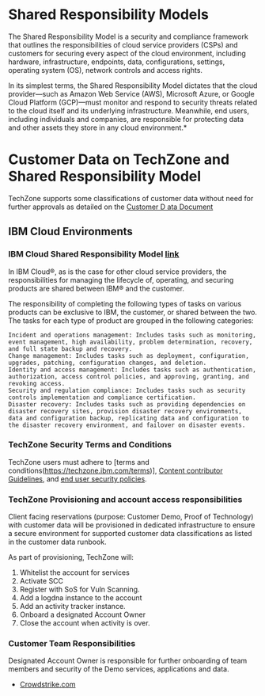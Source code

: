 # Shared Responsibility Models

The Shared Responsibility Model is a security and compliance framework that outlines the responsibilities of cloud service providers (CSPs) and customers for securing every aspect of the cloud environment, including hardware, infrastructure, endpoints, data, configurations, settings, operating system (OS), network controls and access rights.

In its simplest terms, the Shared Responsibility Model dictates that the cloud provider—such as Amazon Web Service (AWS), Microsoft Azure, or Google Cloud Platform (GCP)—must monitor and respond to security threats related to the cloud itself and its underlying infrastructure. Meanwhile, end users, including individuals and companies, are responsible for protecting data and other assets they store in any cloud environment.*

# Customer Data on TechZone and Shared Responsibility Model

TechZone supports some classifications of customer data without need for further approvals as detailed on the [Customer D
ata Document](https://github.com/IBM/itz-support-public/blob/main/IBM-Technology-Zone/IBM-Technology-Zone-Runbooks/Customer-data%20on%20TechZone.md)


## IBM Cloud Environments

### IBM Cloud Shared Responsibility Model [link](https://cloud.ibm.com/docs/overview?topic=overview-shared-responsibilities)

In IBM Cloud®, as is the case for other cloud service providers, the responsibilities for managing the lifecycle of, operating, and securing products are shared between IBM® and the customer.

The responsibility of completing the following types of tasks on various products can be exclusive to IBM, the customer, or shared between the two. The tasks for each type of product are grouped in the following categories:

    Incident and operations management: Includes tasks such as monitoring, event management, high availability, problem determination, recovery, and full state backup and recovery.
    Change management: Includes tasks such as deployment, configuration, upgrades, patching, configuration changes, and deletion.
    Identity and access management: Includes tasks such as authentication, authorization, access control policies, and approving, granting, and revoking access.
    Security and regulation compliance: Includes tasks such as security controls implementation and compliance certification.
    Disaster recovery: Includes tasks such as providing dependencies on disaster recovery sites, provision disaster recovery environments, data and configuration backup, replicating data and configuration to the disaster recovery environment, and failover on disaster events.


### TechZone Security Terms and Conditions

TechZone users must adhere to [terms and conditions(https://techzone.ibm.com/terms)], [Content contributor Guidelines](https://techzone.ibm.com/terms/contributor), and [end user security policies](https://techzone.ibm.com/terms/securitypolicy).


### TechZone Provisioning and account access responsibilities

Client facing reservations (purpose: Customer Demo, Proof of Technology) with customer data will be provisioned in dedicated infrastructure to ensure a secure environment for supported customer data classifications as listed in the customer data runbook.

As part of provisioning, TechZone will: 

1. Whitelist the account for services
2. Activate SCC
3. Register with SoS for Vuln Scanning.
4. Add a logdna instance to the account
5. Add an activity tracker instance.
6. Onboard a designated Account Owner
7. Close the account when activity is over.

### Customer Team Responsibilities

Designated Account Owner is responsible for further onboarding of team members and security of the Demo services, applications and data.


* [Crowdstrike.com](https://www.crowdstrike.com/cybersecurity-101/cloud-security/shared-responsibility-model/)
